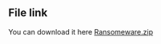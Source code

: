 ## File link

You can download it here [Ransomeware.zip](https://drive.google.com/file/d/1cWfdk_ru886BTp5uICUk0mSRtnJgWBae/view?usp=sharing)
